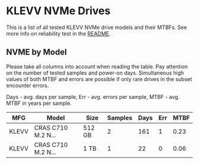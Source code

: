 KLEVV NVMe Drives
=================

This is a list of all tested KLEVV NVMe drive models and their MTBFs. See more
info on reliability test in the [README](https://github.com/linuxhw/SMART).

NVME by Model
------------

Please take all columns into account when reading the table. Pay attention on the
number of tested samples and power-on days. Simultaneous high values of both MTBF
and errors are possible if only rare drives in the subset encounter errors.

Days - avg. days per sample,
Err  - avg. errors per sample,
MTBF - avg. MTBF in years per sample.

| MFG       | Model              | Size   | Samples | Days  | Err   | MTBF |
|-----------|--------------------|--------|---------|-------|-------|------|
| KLEVV     | CRAS C710 M.2 N... | 512 GB | 2       | 161   | 1     | 0.23   |
| KLEVV     | CRAS C710 M.2 N... | 1 TB   | 1       | 22    | 0     | 0.06   |
